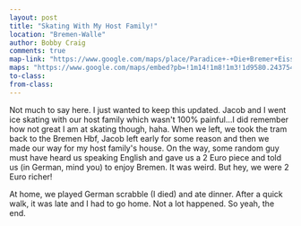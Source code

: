 ```yaml
---
layout: post
title: "Skating With My Host Family!"
location: "Bremen-Walle"
author: Bobby Craig
comments: true
map-link: "https://www.google.com/maps/place/Paradice+-+Die+Bremer+Eissporthalle/@53.1091014,8.7713492,17z/data=!3m1!4b1!4m5!3m4!1s0x47b129aa2459f37d:0xacbebe6f0bee2dc3!8m2!3d53.1090982!4d8.7735379"
maps: "https://www.google.com/maps/embed?pb=!1m14!1m8!1m3!1d9580.243754308254!2d8.7735379!3d53.1090982!3m2!1i1024!2i768!4f13.1!3m3!1m2!1s0x0%3A0xacbebe6f0bee2dc3!2sParadice+-+Die+Bremer+Eissporthalle!5e0!3m2!1sen!2sus!4v1489938066178"
to-class:
from-class:
---
```


Not much to say here. I just wanted to keep this updated. Jacob and I went ice skating with our host family which wasn't 100% painful...I did remember how not great I am at skating though, haha. When we left, we took the tram back to the Bremen Hbf, Jacob left early for some reason and then we made our way for my host family's house. On the way, some random guy must have heard us speaking English and gave us a 2 Euro piece and told us (in German, mind you) to enjoy Bremen. It was weird. But hey, we were 2 Euro richer!

At home, we played German scrabble (I died) and ate dinner. After a quick walk, it was late and I had to go home. Not a lot happened. So yeah, the end.
